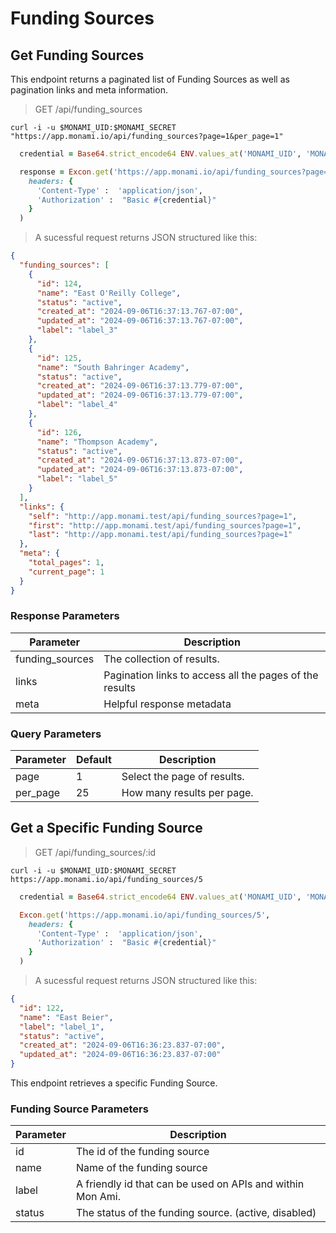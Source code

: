 # Funding Sources

## Get Funding Sources

This endpoint returns a paginated list of Funding Sources as well as pagination links and meta information.

> GET /api/funding_sources

```shell
curl -i -u $MONAMI_UID:$MONAMI_SECRET "https://app.monami.io/api/funding_sources?page=1&per_page=1"
```

```ruby
  credential = Base64.strict_encode64 ENV.values_at('MONAMI_UID', 'MONAMI_SECRET').join(':')

  response = Excon.get('https://app.monami.io/api/funding_sources?page=1&per_page=1',
    headers: {
      'Content-Type' :  'application/json',
      'Authorization' :  "Basic #{credential}"
    }
  )
```

> A sucessful request returns JSON structured like this:

```json
{
  "funding_sources": [
    {
      "id": 124,
      "name": "East O'Reilly College",
      "status": "active",
      "created_at": "2024-09-06T16:37:13.767-07:00",
      "updated_at": "2024-09-06T16:37:13.767-07:00",
      "label": "label_3"
    },
    {
      "id": 125,
      "name": "South Bahringer Academy",
      "status": "active",
      "created_at": "2024-09-06T16:37:13.779-07:00",
      "updated_at": "2024-09-06T16:37:13.779-07:00",
      "label": "label_4"
    },
    {
      "id": 126,
      "name": "Thompson Academy",
      "status": "active",
      "created_at": "2024-09-06T16:37:13.873-07:00",
      "updated_at": "2024-09-06T16:37:13.873-07:00",
      "label": "label_5"
    }
  ],
  "links": {
    "self": "http://app.monami.test/api/funding_sources?page=1",
    "first": "http://app.monami.test/api/funding_sources?page=1",
    "last": "http://app.monami.test/api/funding_sources?page=1"
  },
  "meta": {
    "total_pages": 1,
    "current_page": 1
  }
}
```

### Response Parameters

| Parameter       | Description                                             |
| --------------- | ------------------------------------------------------- |
| funding_sources | The collection of results.                              |
| links           | Pagination links to access all the pages of the results |
| meta            | Helpful response metadata                               |

### Query Parameters

| Parameter | Default | Description                 |
| --------- | ------- | --------------------------- |
| page      | 1       | Select the page of results. |
| per_page  | 25      | How many results per page.  |

<!-- <aside class="success">
Remember — the info!
</aside> -->

## Get a Specific Funding Source

> GET /api/funding_sources/:id

```shell
curl -i -u $MONAMI_UID:$MONAMI_SECRET https://app.monami.io/api/funding_sources/5
```

```ruby
  credential = Base64.strict_encode64 ENV.values_at('MONAMI_UID', 'MONAMI_SECRET').join(':')

  Excon.get('https://app.monami.io/api/funding_sources/5',
    headers: {
      'Content-Type' :  'application/json',
      'Authorization' :  "Basic #{credential}"
    }
  )
```

> A sucessful request returns JSON structured like this:

```json
{
  "id": 122,
  "name": "East Beier",
  "label": "label_1",
  "status": "active",
  "created_at": "2024-09-06T16:36:23.837-07:00",
  "updated_at": "2024-09-06T16:36:23.837-07:00"
}
```

This endpoint retrieves a specific Funding Source.

<!-- <aside class="warning">Inside HTML code blocks like this one, you can't use Markdown, so use <code>&lt;code&gt;</code> blocks to denote code.</aside> -->

### Funding Source Parameters

| Parameter | Description                                                |
| --------- | ---------------------------------------------------------- |
| id        | The id of the funding source                               |
| name      | Name of the funding source                                 |
| label     | A friendly id that can be used on APIs and within Mon Ami. |
| status    | The status of the funding source. (active, disabled)       |
